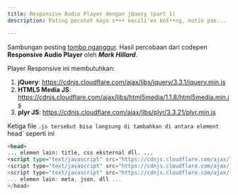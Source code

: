 ```yaml
---
title: Responsive Audio Player dengan jQuery (part 1)
description: Pating pecotot koyo s••• kecili'en kot••ng, matio pae...

---
```

Sambungan posting <a href="https://www.paciran.com/2018/08/29/audio-player-html5-playlist.html">tombo nganggur</a>. Hasil percobaan dari codepen **Responsive Audio Player** oleh **_Mark Hillard_**.
<!--more-->

Player Responsive ini membutuhkan:

1. **jQuery**: https://cdnjs.cloudflare.com/ajax/libs/jquery/3.3.1/jquery.min.js
2. **HTML5 Media JS**: https://cdnjs.cloudflare.com/ajax/libs/html5media/1.1.8/html5media.min.js
3. **plyr JS**: https://cdnjs.cloudflare.com/ajax/libs/plyr/3.3.21/plyr.min.js

Ketiga file `.js tersebut bisa langsung di tambahkan di antara element `head` seperti ini

```html
<head>
... elemen lain: title, css eksternal dll. ...
<script type="text/javascript" src="https://cdnjs.cloudflare.com/ajax/libs/jquery/3.3.1/jquery.min.js" >
<script type="text/javascript" src="https://cdnjs.cloudflare.com/ajax/libs/html5media/1.1.8/html5media.min.js" >
<script type="text/javascript" src="https://cdnjs.cloudflare.com/ajax/libs/plyr/3.3.21/plyr.min.js" >
... elemen lain: meta, json, dll ...
</head>
```
<!-- player -->
<script type="text/javascript" src="https://cdnjs.cloudflare.com/ajax/libs/html5media/1.1.8/html5media.min.js" >
<script type="text/javascript" src="https://cdnjs.cloudflare.com/ajax/libs/plyr/3.3.21/plyr.min.js" >

<div class="container">
    <div class="column add-bottom">
        <div id="mainwrap">
            <div id="nowPlay">
                <span id="npAction">Paused...</span><span id="npTitle"></span>
            </div>
            <div id="audiowrap">
                <div id="audio0">
                    <audio id="audio1" preload controls>Your browser does not support HTML5 Audio! 😢</audio>
                </div>
                <div id="tracks">
                    <a id="btnPrev">&larr;</a><a id="btnNext">&rarr;</a>
                </div>
            </div>
            <div id="plwrap">
                <ul id="plList"></ul>
            </div>
        </div>
    </div>
    <div class="column add-bottom center">
        <p>Music by <b>Padi RebornMythium</b></p>
        <!-- p>Download: <a href="https://archive.org/download/mythium/mythium_vbr_mp3.zip">zip</a> / <a href="https://archive.org/download/mythium/mythium_archive.torrent">torrent</a></p -->
    </div>
</div>
<!-- style -->
<style type="text/stylesheet" scope="">
.add-bottom { margin-bottom:2rem !important; }
.left { float:left; }
.right { float:right; }
.center { text-align:center; }
.hidden { display:none; }

.no-support {
margin:2rem auto;
text-align:center;
width:90%;
}

audio {
display:none;
}

#audiowrap,
#plwrap {
margin:0 auto;
}

#tracks {
font-size:0;
position:relative;
text-align:center;
}

#nowPlay {
display:block;
font-size:0;
}

#nowPlay span {
display:inline-block;
font-size:1.05rem;
vertical-align:top;
}

#nowPlay span#npAction {
padding:21px;
width:30%;
}

#nowPlay span#npTitle {
padding:21px;
text-align:right;
width:70%;
}

#plList li {
cursor:pointer;
display:block;
margin:0;
padding:21px 0;
}

#plList li:hover {
background-color:rgba(0,0,0,.1);
}

.plItem {
position:relative;
}

.plTitle {
left:50px;
overflow:hidden;
position:absolute;
right:65px;
text-overflow:ellipsis;
top:0;
white-space:nowrap;
}

.plNum {
padding-left:21px;
width:25px;
}

.plLength {
padding-left:21px;
position:absolute;
right:21px;
top:0;
}

.plSel,
.plSel:hover {
background-color:rgba(0,0,0,.1);
color:#fff;
cursor:default !important;
}

#tracks a {
border-radius:3px;
color:#fff;
cursor:pointer;
display:inline-block;
font-size:2rem;
height:35px;
line-height:.175;
margin:0 5px 30px;
padding:10px;
text-decoration:none;
transition:background .3s ease;
}

#tracks a:last-child {
margin-left:0;
}

#tracks a:hover,
#tracks a:active {
background-color:rgba(0,0,0,.1);
color:#fff;
}

#tracks a::-moz-focus-inner {
border:0;
padding:0;
}

plyr--audio .plyr__controls {
background-color:transparent;
border:none;
color:#fff;
padding:20px 20px 20px 13px;
width:100%;
}

.plyr--audio .plyr__controls button.tab-focus:focus,
.plyr--audio .plyr__controls button:hover,
.plyr__play-large {
background:rgba(0,0,0,.1);
}

.plyr__progress--played,
.plyr__volume--display {
color:rgba(0,0,0,.1);
}

.plyr--audio .plyr__progress--buffer,
.plyr--audio .plyr__volume--display {
background:rgba(0,0,0,.1);
}

.plyr--audio .plyr__progress--buffer {
color:rgba(0,0,0,.1);
}

@media only screen and (max-width:600px) {
    #nowPlay span#npAction { display:none; }
    #nowPlay span#npTitle { display:block; text-align:center; width:100%; }
}
</style>
<!-- javascript -->
<script type="text/javascript">
jQuery(function ($) {
    'use strict'
    var supportsAudio = !!document.createElement('audio').canPlayType;
    if (supportsAudio) {
        // initialize plyr
        var player = new Plyr('#audio1', {
            controls: [
                'restart',
                'play',
                'progress',
                'current-time',
                'duration',
                'mute',
                'volume'
            ]
        });
        // initialize playlist and controls
        var index = 0,
            playing = false,
            mediaPath = 'https://archive.org/download/mythium/',
            extension = '',
            tracks = [{
                "track": 1,
                "name": "All This Is - Joe L.'s Studio",
                "duration": "2:46",
                "file": "JLS_ATI"
            }, {
                "track": 2,
                "name": "The Forsaken (Take 1) - Smith St. Basement (Nov. '03)",
                "duration": "8:37",
                "file": "SSB___11_03_TFTake_1"
            }, {
                "track": 3,
                "name": "The Forsaken (Take 2) - Smith St. Basement (Nov. '03)",
                "duration": "8:36",
                "file": "SSB___11_03_TFTake_2"
            }, {
                "track": 4,
                "name": "The Forsaken (Take 1) - Smith St. Basement (Nov. '03)",
                "duration": "8:37",
                "file": "SSB___11_03_TFTake_1"
            }, {
                "track": 5,
                "name": "The Forsaken (Take 2) - Smith St. Basement (Nov. '03)",
                "duration": "8:36",
                "file": "SSB___11_03_TFTake_2"
            }],
            buildPlaylist = $(tracks).each(function(key, value) {
                var trackNumber = value.track,
                    trackName = value.name,
                    trackDuration = value.duration;
                if (trackNumber.toString().length === 1) {
                    trackNumber = '0' + trackNumber;
                }
                $('#plList').append('<li> \
                    <div class="plItem"> \
                        <span class="plNum">' + trackNumber + '.</span> \
                        <span class="plTitle">' + trackName + '</span> \
                        <span class="plLength">' + trackDuration + '</span> \
                    </div> \
                </li>');
            }),
            trackCount = tracks.length,
            npAction = $('#npAction'),
            npTitle = $('#npTitle'),
            audio = $('#audio1').on('play', function () {
                playing = true;
                npAction.text('Now Playing...');
            }).on('pause', function () {
                playing = false;
                npAction.text('Paused...');
            }).on('ended', function () {
                npAction.text('Paused...');
                if ((index + 1) < trackCount) {
                    index++;
                    loadTrack(index);
                    audio.play();
                } else {
                    audio.pause();
                    index = 0;
                    loadTrack(index);
                }
            }).get(0),
            btnPrev = $('#btnPr
function () {
                if ((index - 1) > -1) {
                    index--;
                    loadTrack(index);
                    if (playing) {
                        audio.play();
                    }
                } else {
                    audio.pause();
                    index = 0;
                    loadTrack(index);
                }
            }),
            btnNext = $('#btnNext').on('click', 
function () {
                if ((index + 1) < trackCount) {
                    index++;
                    loadTrack(index);
                    if (playing) {
                        audio.play();
                    }
                } else {
                    audio.pause();
                    index = 0;
                    loadTrack(index);
                }
            }),
            li = $('#plList li').on('click', function () {
                var id = parseInt($(this).index());
                if (id !== index) {
                    playTrack(id);
                }
            }),
            loadTrack = function (id) {
                $('.plSel').removeClass('plSel');
                $('#plList li:eq(' + id + ')').addClass('plSel');
                npTitle.text(tracks[id].name);
                index = id;
                audio.src = mediaPath + tracks[id].file + extension;
            },
            playTrack = function (id) {
                loadTrack(id);
                audio.play();
            };
        extension = audio.canPlayType('audio/mpeg') ? '.mp3' : audio.canPlayType('audio/ogg') ? '.ogg' : '';
        loadTrack(index);
    } else {
        // boo hoo
        $('.column').addClass('hidden');
        var noSupport = $('#audio1').text();
        $('.container').append('<p class="no-support">' + noSupport + '</p>');
    }
})
</script>
